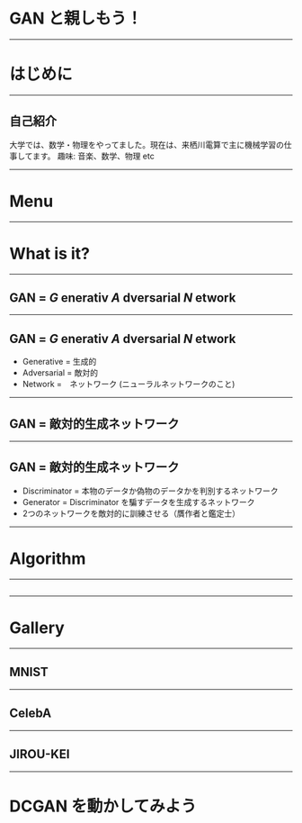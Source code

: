 GAN と親しもう！
===


---

# はじめに


----

## 自己紹介
大学では、数学・物理をやってました。現在は、来栖川電算で主に機械学習の仕事してます。
趣味: 音楽、数学、物理 etc

---

# Menu


---

# What is it?

----

## GAN = ***G*** enerativ ***A*** dversarial ***N*** etwork
      

----

## GAN = ***G*** enerativ ***A*** dversarial ***N*** etwork

* Generative = 生成的
* Adversarial = 敵対的
* Network =　ネットワーク (ニューラルネットワークのこと)

----

## GAN = 敵対的生成ネットワーク

----

## GAN = 敵対的生成ネットワーク
* Discriminator = 本物のデータか偽物のデータかを判別するネットワーク
* Generator = Discriminator を騙すデータを生成するネットワーク
* 2つのネットワークを敵対的に訓練させる（贋作者と鑑定士）


---

# Algorithm


----

## 


----

# Gallery

----

## MNIST

----

## CelebA

----

## JIROU-KEI

---

# DCGAN を動かしてみよう

